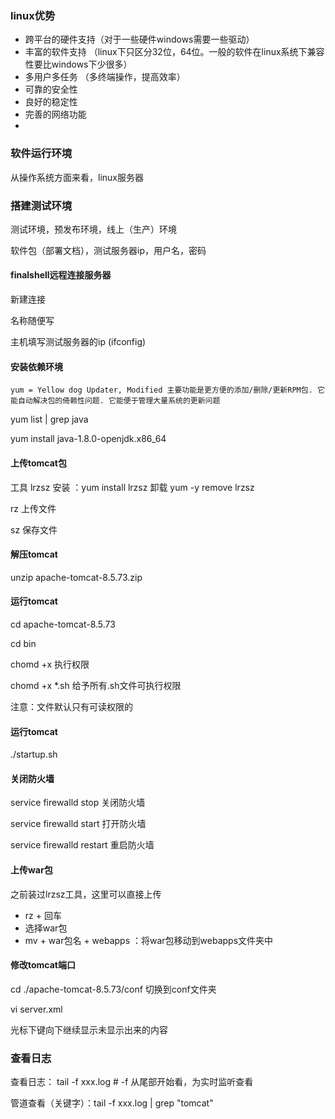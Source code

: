 ### linux优势

- 跨平台的硬件支持（对于一些硬件windows需要一些驱动）
- 丰富的软件支持  （linux下只区分32位，64位。一般的软件在linux系统下兼容性要比windows下少很多）
- 多用户多任务 （多终端操作，提高效率）
- 可靠的安全性
- 良好的稳定性
- 完善的网络功能
- 

### 软件运行环境

从操作系统方面来看，linux服务器



### 搭建测试环境

测试环境，预发布环境，线上（生产）环境

软件包（部署文档），测试服务器ip，用户名，密码

#### finalshell远程连接服务器

新建连接

名称随便写

主机填写测试服务器的ip (ifconfig)

#### 安装依赖环境

```
yum = Yellow dog Updater, Modified 主要功能是更方便的添加/删除/更新RPM包. 它能自动解决包的倚赖性问题. 它能便于管理大量系统的更新问题 
```

yum list | grep java  

yum install java-1.8.0-openjdk.x86_64

#### 上传tomcat包

工具 lrzsz  安装 ：yum install lrzsz  卸载 yum -y remove lrzsz

rz  上传文件

sz  保存文件

#### 解压tomcat

unzip apache-tomcat-8.5.73.zip

#### 运行tomcat 

cd apache-tomcat-8.5.73

cd bin 

chomd +x  执行权限

chomd +x *.sh 给予所有.sh文件可执行权限

 注意：文件默认只有可读权限的

#### 运行tomcat

./startup.sh

#### 关闭防火墙

service firewalld stop  关闭防火墙

service firewalld start  打开防火墙

service firewalld restart  重启防火墙

#### 上传war包

之前装过lrzsz工具，这里可以直接上传

- rz + 回车  
- 选择war包
- mv + war包名 + webapps ：将war包移动到webapps文件夹中

#### 修改tomcat端口

cd ./apache-tomcat-8.5.73/conf    切换到conf文件夹

vi server.xml  

光标下键向下继续显示未显示出来的内容

### 查看日志

查看日志： tail -f xxx.log    # -f 从尾部开始看，为实时监听查看

管道查看（关键字）：tail -f xxx.log | grep "tomcat"